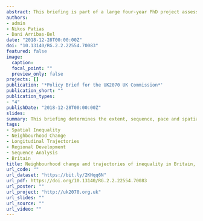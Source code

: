```yaml
---
abstract: This briefing is part of a large four-year PhD project assessing the extent, sequence, pace and spatial pattern of neighbourhood change in Britain over a 40-year period from 1971 to 2011. The project is funded by the Economic and Social Research Council (ESRC) and the Ordnance Survey through the Data Analytics and Society Centre for Doctoral Training. Key points. Between 1971 and 2011, struggling neighbourhoods remained largely concentrated in North West, North East England and Scotland. More affluent and thriving neighbourhoods clustered across London, South East and South West England. There was a considerable decline in the number of struggling neighbourhoods in Scotland between 1971 and 2011. Major British cities experienced large increases in the number of multicultural neighbourhoods. Rural and suburban areas have remained home to thriving and mixed workers suburban neighbourhood types. The number of thriving and mixed workers communities neighbourhood types has undergone a considerable rise. Blue collar families neighbourhoods have practically disappeared.
authors:
- admin
- Nikos Patias
- Dani Arribas-Bel
date: "2018-12-28T00:00:00Z"
doi: "10.13140/RG.2.2.22554.70083"
featured: false
image:
  caption: 
  focal_point: ""
  preview_only: false
projects: []
publication: '*Policy Brief for the UK2070 UK Commission*'
publication_short: ""
publication_types:
- "4"
publishDate: "2018-12-28T00:00:00Z"
slides: 
summary: This briefing determines the extent, sequence, pace and spatial pattern of neighbourhood change in Britain over a 40-year period from 1971 to 2011.
tags:
- Spatial Inequality
- Neighbourhood Change
- Longitudinal Trajectories
- Regional Development
- Sequence Analysis
- Britain
title: Neighbourhood change and trajectories of inequality in Britain, 1971-2011
url_code: ""
url_dataset: "https://bit.ly/2KHqq6N"
url_pdf: https://doi.org/10.13140/RG.2.2.22554.70083
url_poster: ""
url_project: "http://uk2070.org.uk"
url_slides: ""
url_source: ""
url_video: ""
---
```


